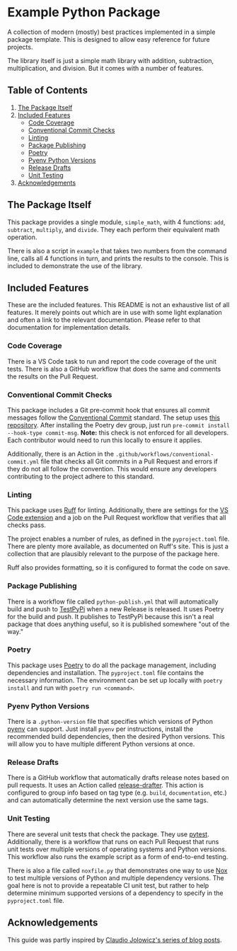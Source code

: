 # Example Python Package #

A collection of modern (mostly) best practices implemented in a simple package template. This is designed to allow easy
reference for future projects.

The library itself is just a simple math library with addition, subtraction, multiplication, and division. But it comes
with a number of features.

## Table of Contents ##

1. [The Package Itself](#the-package-itself)
2. [Included Features](#included-features)
    - [Code Coverage](#code-coverage)
    - [Conventional Commit Checks](#conventional-commit-checks)
    - [Linting](#linting)
    - [Package Publishing](#package-publishing)
    - [Poetry](#poetry)
    - [Pyenv Python Versions](#pyenv-python-versions)
    - [Release Drafts](#release-drafts)
    - [Unit Testing](#unit-testing)
3. [Acknowledgements](#acknowledgements)

## The Package Itself ##

This package provides a single module, `simple_math`, with 4 functions: `add`, `subtract`, `multiply`, and `divide`.
They each perform their equivalent math operation.

There is also a script in `example` that takes two numbers from the command line, calls all 4 functions in turn, and
prints the results to the console. This is included to demonstrate the use of the library.

## Included Features ##

These are the included features. This README is not an exhaustive list of all features. It merely points out which are
in use with some light explanation and often a link to the relevant documentation. Please refer to that documentation
for implementation details.

### Code Coverage ###

There is a VS Code task to run and report the code coverage of the unit tests. There is also a GitHub workflow that
does the same and comments the results on the Pull Request.

### Conventional Commit Checks ###

This package includes a Git pre-commit hook that ensures all commit messages follow the
[Conventional Commit](https://www.conventionalcommits.org/en/v1.0.0/) standard. The setup uses
[this repository](https://github.com/compilerla/conventional-pre-commit). After installing the Poetry dev group, just
run `pre-commit install --hook-type commit-msg`. **Note:** this check is not enforced for all developers. Each
contributor would need to run this locally to ensure it applies.

Additionally, there is an Action in the `.github/workflows/conventional-commit.yml` file that checks all Git commits in
a Pull Request and errors if they do not all follow the convention. This would ensure any developers contributing to the
project adhere to this standard.

### Linting ###

This package uses [Ruff](https://docs.astral.sh/ruff/) for linting. Additionally, there are settings for the
[VS Code extension](https://marketplace.visualstudio.com/items?itemName=charliermarsh.ruff) and a job on the Pull
Request workflow that verifies that all checks pass.

The project enables a number of rules, as defined in the `pyproject.toml` file. There are plenty more available, as
documented on Ruff's site. This is just a collection that are plausibly relevant to the purpose of the package here.

Ruff also provides formatting, so it is configured to format the code on save.

### Package Publishing ###

There is a workflow file called `python-publish.yml` that will automatically build and push to
[TestPyPi](https://test.pypi.org/) when a new Release is released. It uses Poetry for the build and push. It publishes
to TestPyPi because this isn't a real package that does anything useful, so it is published somewhere "out of the way."

### Poetry ###

This package uses [Poetry](https://python-poetry.org/) to do all the package management, including dependencies and
installation. The `pyproject.toml` file contains the necessary information. The environment can be set up locally with
`poetry install` and run with `poetry run <command>`.

### Pyenv Python Versions ###

There is a `.python-version` file that specifies which versions of Python [pyenv](https://github.com/pyenv/pyenv) can
support. Just install `pyenv` per instructions, install the recommended build dependencies, then the desired Python
versions. This will allow you to have multiple different Python versions at once.

### Release Drafts ###

There is a GitHub workflow that automatically drafts release notes based on pull requests. It uses an Action called
[release-drafter](https://github.com/release-drafter/release-drafter). This action is configured to group info based on
tag type (e.g. `build`, `documentation`, etc.) and can automatically determine the next version use the same tags.

### Unit Testing ###

There are several unit tests that check the package. They use [pytest](https://docs.pytest.org/en/8.2.x/index.html).
Additionally, there is a workflow that runs on each Pull Request that runs unit tests over multiple versions of
operating systems and Python versions. This workflow also runs the example script as a form of end-to-end testing.

There is also a file called `noxfile.py` that demonstrates one way to use
[Nox](https://nox.thea.codes/en/stable/index.html) to test multiple versions of Python and multiple dependency versions.
The goal here is not to provide a repeatable CI unit test, but rather to help determine minimum supported versions of a
dependency to specify in the `pyproject.toml` file.

## Acknowledgements ##

This guide was partly inspired by
[Claudio Jolowicz's series of blog posts](https://cjolowicz.github.io/posts/hypermodern-python-01-setup/).
